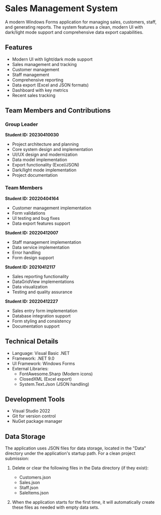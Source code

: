 # Sales Management System

A modern Windows Forms application for managing sales, customers, staff, and generating reports. The system features a clean, modern UI with dark/light mode support and comprehensive data export capabilities.

## Features
- Modern UI with light/dark mode support
- Sales management and tracking
- Customer management
- Staff management
- Comprehensive reporting
- Data export (Excel and JSON formats)
- Dashboard with key metrics
- Recent sales tracking

## Team Members and Contributions

### Group Leader
**Student ID: 20230410030**
- Project architecture and planning
- Core system design and implementation
- UI/UX design and modernization
- Data model implementation
- Export functionality (Excel/JSON)
- Dark/light mode implementation
- Project documentation

### Team Members

**Student ID: 20220404164**
- Customer management implementation
- Form validations
- UI testing and bug fixes
- Data export features support

**Student ID: 20220412007**
- Staff management implementation
- Data service implementation
- Error handling
- Form design support

**Student ID: 20210412117**
- Sales reporting functionality
- DataGridView implementations
- Data visualization
- Testing and quality assurance

**Student ID: 20220412227**
- Sales entry form implementation
- Database integration support
- Form styling and consistency
- Documentation support

## Technical Details
- Language: Visual Basic .NET
- Framework: .NET 9.0
- UI Framework: Windows Forms
- External Libraries:
  - FontAwesome.Sharp (Modern icons)
  - ClosedXML (Excel export)
  - System.Text.Json (JSON handling)

## Development Tools
- Visual Studio 2022
- Git for version control
- NuGet package manager

## Data Storage
The application uses JSON files for data storage, located in the "Data" directory under the application's startup path. For a clean project submission:

1. Delete or clear the following files in the Data directory (if they exist):
   - Customers.json
   - Sales.json
   - Staff.json
   - SaleItems.json

2. When the application starts for the first time, it will automatically create these files as needed with empty data sets.

